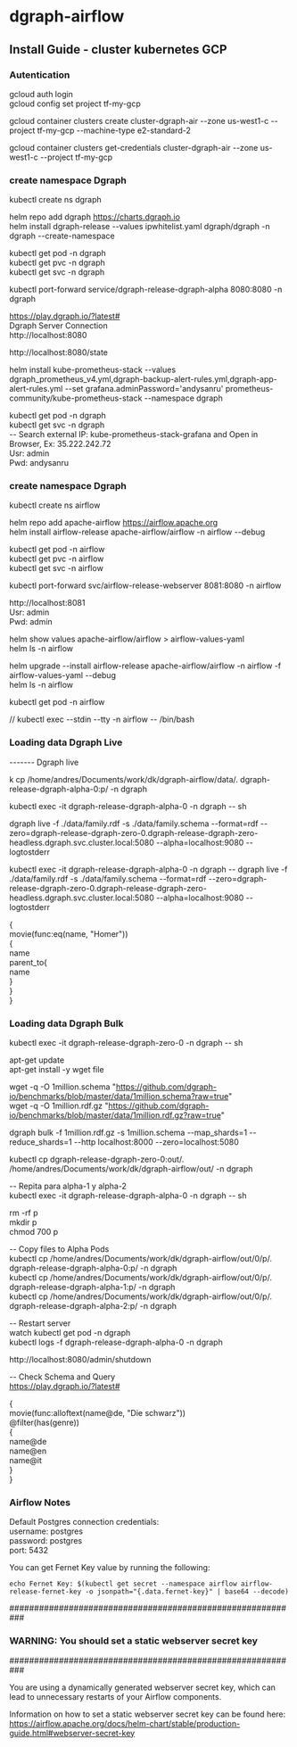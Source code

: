 # dgraph-airflow

## Install Guide - cluster kubernetes GCP

### Autentication  

gcloud auth login  
gcloud config set project tf-my-gcp  

gcloud container clusters create cluster-dgraph-air --zone us-west1-c --project tf-my-gcp --machine-type e2-standard-2  

gcloud container clusters get-credentials cluster-dgraph-air --zone us-west1-c --project tf-my-gcp  

### create namespace Dgraph
kubectl create ns dgraph  

helm repo add dgraph https://charts.dgraph.io  
helm install dgraph-release --values ipwhitelist.yaml dgraph/dgraph -n dgraph --create-namespace  

kubectl get pod -n dgraph  
kubectl get pvc -n dgraph  
kubectl get svc -n dgraph  

kubectl port-forward service/dgraph-release-dgraph-alpha 8080:8080 -n dgraph  

https://play.dgraph.io/?latest#  
Dgraph Server Connection  
http://localhost:8080  

http://localhost:8080/state  


helm install kube-prometheus-stack --values dgraph_prometheus_v4.yml,dgraph-backup-alert-rules.yml,dgraph-app-alert-rules.yml --set grafana.adminPassword='andysanru' prometheus-community/kube-prometheus-stack --namespace dgraph  

kubectl get pod -n dgraph  
kubectl get svc -n dgraph  
-- Search external IP: kube-prometheus-stack-grafana and Open in Browser, Ex: 35.222.242.72  
Usr: admin  
Pwd: andysanru  


### create namespace Dgraph
kubectl create ns airflow  

helm repo add apache-airflow https://airflow.apache.org  
helm install airflow-release apache-airflow/airflow -n airflow --debug  

kubectl get pod -n airflow  
kubectl get pvc -n airflow  
kubectl get svc -n airflow  


kubectl port-forward svc/airflow-release-webserver 8081:8080 -n airflow  

http://localhost:8081  
Usr: admin  
Pwd: admin  

helm show values apache-airflow/airflow > airflow-values-yaml  
helm ls -n airflow  

helm upgrade --install airflow-release apache-airflow/airflow -n airflow -f airflow-values-yaml --debug  
helm ls -n airflow  

kubectl get pod -n airflow  





// kubectl exec --stdin --tty  -n airflow -- /bin/bash  


### Loading data Dgraph Live
------- Dgraph live  

k cp /home/andres/Documents/work/dk/dgraph-airflow/data/. dgraph-release-dgraph-alpha-0:p/ -n dgraph  

kubectl exec -it dgraph-release-dgraph-alpha-0 -n dgraph -- sh  


dgraph live -f ./data/family.rdf -s ./data/family.schema --format=rdf --zero=dgraph-release-dgraph-zero-0.dgraph-release-dgraph-zero-headless.dgraph.svc.cluster.local:5080 --alpha=localhost:9080 --logtostderr  


kubectl exec -it dgraph-release-dgraph-alpha-0 -n dgraph -- dgraph live -f ./data/family.rdf -s ./data/family.schema --format=rdf --zero=dgraph-release-dgraph-zero-0.dgraph-release-dgraph-zero-headless.dgraph.svc.cluster.local:5080 --alpha=localhost:9080 --logtostderr  


{  
  movie(func:eq(name, "Homer"))  
  {  
    name  
    parent_to{  
			name  
    }  
  }  
}  



### Loading data Dgraph Bulk

kubectl exec -it dgraph-release-dgraph-zero-0 -n dgraph -- sh  

apt-get update  
apt-get install -y wget file  

wget -q -O 1million.schema  "https://github.com/dgraph-io/benchmarks/blob/master/data/1million.schema?raw=true"  
wget -q -O 1million.rdf.gz  "https://github.com/dgraph-io/benchmarks/blob/master/data/1million.rdf.gz?raw=true"  


dgraph bulk -f 1million.rdf.gz -s 1million.schema --map_shards=1 --reduce_shards=1 --http localhost:8000 --zero=localhost:5080  

kubectl cp dgraph-release-dgraph-zero-0:out/. /home/andres/Documents/work/dk/dgraph-airflow/out/ -n dgraph  

-- Repita para alpha-1 y alpha-2  
kubectl exec -it dgraph-release-dgraph-alpha-0 -n dgraph -- sh  

rm -rf p  
mkdir p  
chmod 700 p  

-- Copy files to Alpha Pods  
kubectl cp /home/andres/Documents/work/dk/dgraph-airflow/out/0/p/. dgraph-release-dgraph-alpha-0:p/ -n dgraph  
kubectl cp /home/andres/Documents/work/dk/dgraph-airflow/out/0/p/. dgraph-release-dgraph-alpha-1:p/ -n dgraph  
kubectl cp /home/andres/Documents/work/dk/dgraph-airflow/out/0/p/. dgraph-release-dgraph-alpha-2:p/ -n dgraph  


-- Restart server  
watch kubectl get pod -n dgraph  
kubectl logs -f dgraph-release-dgraph-alpha-0 -n dgraph  

http://localhost:8080/admin/shutdown  


-- Check Schema and Query  
https://play.dgraph.io/?latest#  

{  
  movie(func:alloftext(name@de, "Die schwarz"))  
    @filter(has(genre))  
  {  
    name@de  
    name@en  
    name@it  
  }  
}  



### Airflow Notes  
Default Postgres connection credentials:  
    username: postgres  
    password: postgres  
    port: 5432  


You can get Fernet Key value by running the following:  

    echo Fernet Key: $(kubectl get secret --namespace airflow airflow-release-fernet-key -o jsonpath="{.data.fernet-key}" | base64 --decode)  

###########################################################
###  WARNING: You should set a static webserver secret key  #
###########################################################

You are using a dynamically generated webserver secret key, which can lead to
unnecessary restarts of your Airflow components.  

Information on how to set a static webserver secret key can be found here:  
https://airflow.apache.org/docs/helm-chart/stable/production-guide.html#webserver-secret-key



